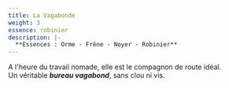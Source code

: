 ```yaml
---
title: La Vagabonde
weight: 3
essence: robinier
description: |-
  **Essences : Orme - Frêne - Noyer - Robinier**
---
```


A l'heure du travail nomade, elle est le compagnon de route idéal. 
<br/> Un véritable ***bureau vagabond***, sans clou ni vis.
